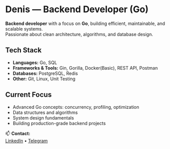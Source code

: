 # Denis — Backend Developer (Go)

**Backend developer** with a focus on **Go**, building efficient, maintainable, and scalable systems.  
Passionate about clean architecture, algorithms, and database design.

## Tech Stack
- **Languages:** Go, SQL
- **Frameworks & Tools:** Gin, Gorilla, Docker(Basic), REST API, Postman
- **Databases:** PostgreSQL, Redis
- **Other:** Git, Linux, Unit Testing

## Current Focus
- Advanced Go concepts: concurrency, profiling, optimization
- Data structures and algorithms
- System design fundamentals
- Building production-grade backend projects



📫 **Contact:**  
[LinkedIn](https://www.linkedin.com/in/mrevds/) • [Telegram](t.me/mrevds)
